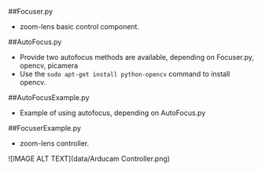 ##Focuser.py
* zoom-lens basic control component.

##AutoFocus.py
* Provide two autofocus methods are available, depending on Focuser.py, opencv, picamera
* Use the `sudo apt-get install python-opencv` command to install opencv.

##AutoFocusExample.py
* Example of using autofocus, depending on AutoFocus.py

##FocuserExample.py
* zoom-lens controller.

![IMAGE ALT TEXT](data/Arducam Controller.png)